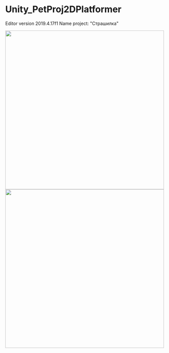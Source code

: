 # Unity_PetProj2DPlatformer
Editor version 2019.4.17f1
Name project: "Страшилка"

<div id="header" align="left">
  <img src="https://i.giphy.com/media/v1.Y2lkPTc5MGI3NjExbnEzZHVvankwaXJteWo3amx4YmQ4NWtpbWJoZzBsajE5cTcwa2dmaiZlcD12MV9pbnRlcm5hbF9naWZfYnlfaWQmY3Q9Zw/9eRLFh9p9OJqGTEtfb/giphy.gif" width="500"/>
</div>

<div id="header" align="left">
  <img src="https://i.giphy.com/media/v1.Y2lkPTc5MGI3NjExdzV1OWYyMmhvbnhqYmU1bHJjamphNDc2M2FpbG41aHRpZThwcmt3biZlcD12MV9pbnRlcm5hbF9naWZfYnlfaWQmY3Q9Zw/kFrNmVbMn46blqGqLb/giphy.gif" width="500"/>
</div>
